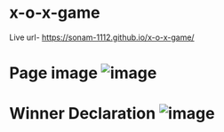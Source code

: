 # x-o-x-game
Live url- https://sonam-1112.github.io/x-o-x-game/

# Page image ![image](https://user-images.githubusercontent.com/68469907/106381186-0ce21f00-63dd-11eb-9e68-6edde92960d2.png)

# Winner Declaration ![image](https://user-images.githubusercontent.com/68469907/106381261-8548e000-63dd-11eb-99ab-6d2c136cd0f4.png)

